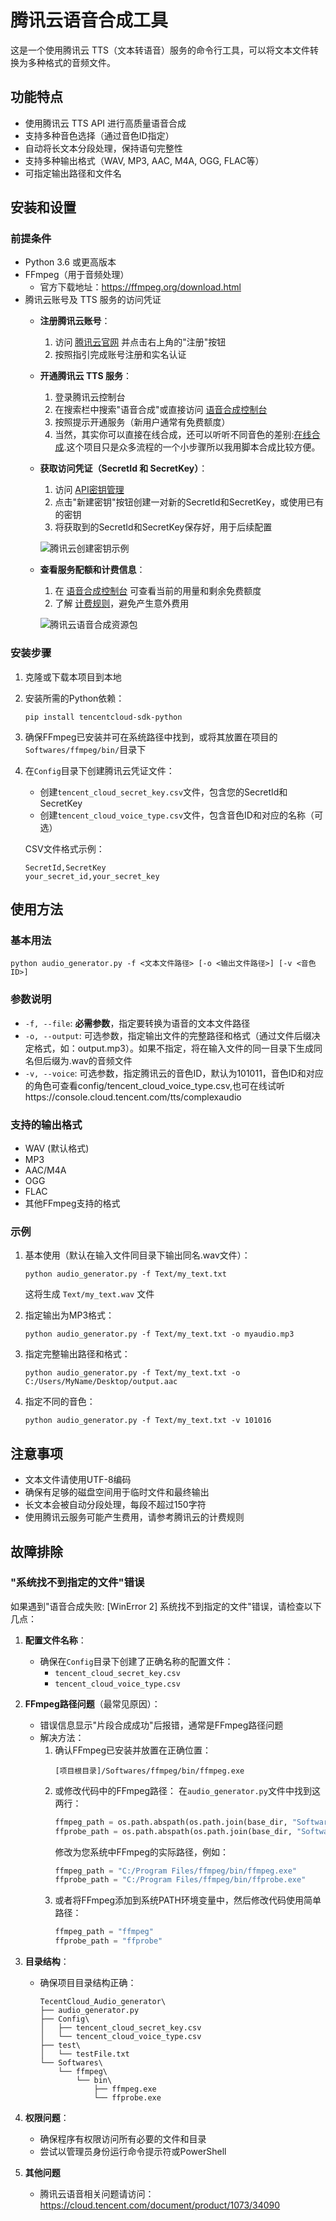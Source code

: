 # 腾讯云语音合成工具

这是一个使用腾讯云 TTS（文本转语音）服务的命令行工具，可以将文本文件转换为多种格式的音频文件。

## 功能特点

- 使用腾讯云 TTS API 进行高质量语音合成
- 支持多种音色选择（通过音色ID指定）
- 自动将长文本分段处理，保持语句完整性
- 支持多种输出格式（WAV, MP3, AAC, M4A, OGG, FLAC等）
- 可指定输出路径和文件名

## 安装和设置

### 前提条件

- Python 3.6 或更高版本
- FFmpeg（用于音频处理）
  - 官方下载地址：https://ffmpeg.org/download.html
- 腾讯云账号及 TTS 服务的访问凭证
  - **注册腾讯云账号**：
    1. 访问 [腾讯云官网](https://cloud.tencent.com/) 并点击右上角的"注册"按钮
    2. 按照指引完成账号注册和实名认证
  
  - **开通腾讯云 TTS 服务**：
    1. 登录腾讯云控制台
    2. 在搜索栏中搜索"语音合成"或直接访问 [语音合成控制台](https://console.cloud.tencent.com/tts)
    3. 按照提示开通服务（新用户通常有免费额度）
    4. 当然，其实你可以直接在线合成，还可以听听不同音色的差别:[在线合成](https://console.cloud.tencent.com/tts/complexaudio).这个项目只是众多流程的一个小步骤所以我用脚本合成比较方便。
  
  - **获取访问凭证（SecretId 和 SecretKey）**：
    1. 访问 [API密钥管理](https://console.cloud.tencent.com/cam/capi)
    2. 点击"新建密钥"按钮创建一对新的SecretId和SecretKey，或使用已有的密钥
    3. 将获取到的SecretId和SecretKey保存好，用于后续配置
    
    ![腾讯云创建密钥示例](images/创建SecretKey.png)
  
  - **查看服务配额和计费信息**：
    1. 在 [语音合成控制台](https://console.cloud.tencent.com/tts/overview) 可查看当前的用量和剩余免费额度
    2. 了解 [计费规则](https://cloud.tencent.com/document/product/1073/34112)，避免产生意外费用
    
    ![腾讯云语音合成资源包](images/语音合成资源包.png)

### 安装步骤

1. 克隆或下载本项目到本地

2. 安装所需的Python依赖：
   ```
   pip install tencentcloud-sdk-python
   ```

3. 确保FFmpeg已安装并可在系统路径中找到，或将其放置在项目的`Softwares/ffmpeg/bin/`目录下

4. 在`Config`目录下创建腾讯云凭证文件：
   - 创建`tencent_cloud_secret_key.csv`文件，包含您的SecretId和SecretKey
   - 创建`tencent_cloud_voice_type.csv`文件，包含音色ID和对应的名称（可选）

   CSV文件格式示例：
   ```
   SecretId,SecretKey
   your_secret_id,your_secret_key
   ```

## 使用方法

### 基本用法

```
python audio_generator.py -f <文本文件路径> [-o <输出文件路径>] [-v <音色ID>]
```

### 参数说明

- `-f, --file`: **必需参数**，指定要转换为语音的文本文件路径
- `-o, --output`: 可选参数，指定输出文件的完整路径和格式（通过文件后缀决定格式，如：output.mp3）。如果不指定，将在输入文件的同一目录下生成同名但后缀为.wav的音频文件
- `-v, --voice`: 可选参数，指定腾讯云的音色ID，默认为101011，音色ID和对应的角色可查看config/tencent_cloud_voice_type.csv,也可在线试听https://console.cloud.tencent.com/tts/complexaudio

### 支持的输出格式

- WAV (默认格式)
- MP3
- AAC/M4A
- OGG
- FLAC
- 其他FFmpeg支持的格式

### 示例

1. 基本使用（默认在输入文件同目录下输出同名.wav文件）：
   ```
   python audio_generator.py -f Text/my_text.txt
   ```
   这将生成 `Text/my_text.wav` 文件

2. 指定输出为MP3格式：
   ```
   python audio_generator.py -f Text/my_text.txt -o myaudio.mp3
   ```

3. 指定完整输出路径和格式：
   ```
   python audio_generator.py -f Text/my_text.txt -o C:/Users/MyName/Desktop/output.aac
   ```

4. 指定不同的音色：
   ```
   python audio_generator.py -f Text/my_text.txt -v 101016
   ```

## 注意事项

- 文本文件请使用UTF-8编码
- 确保有足够的磁盘空间用于临时文件和最终输出
- 长文本会被自动分段处理，每段不超过150字符
- 使用腾讯云服务可能产生费用，请参考腾讯云的计费规则

## 故障排除

### "系统找不到指定的文件"错误

如果遇到"语音合成失败: [WinError 2] 系统找不到指定的文件"错误，请检查以下几点：

1. **配置文件名称**：
   - 确保在`Config`目录下创建了正确名称的配置文件：
     - `tencent_cloud_secret_key.csv`
     - `tencent_cloud_voice_type.csv`

2. **FFmpeg路径问题**（最常见原因）：
   - 错误信息显示"片段合成成功"后报错，通常是FFmpeg路径问题
   - 解决方法：
     1. 确认FFmpeg已安装并放置在正确位置：
        ```
        [项目根目录]/Softwares/ffmpeg/bin/ffmpeg.exe
        ```
     2. 或修改代码中的FFmpeg路径：
        在`audio_generator.py`文件中找到这两行：
        ```python
        ffmpeg_path = os.path.abspath(os.path.join(base_dir, "Softwares", "ffmpeg", "bin", "ffmpeg.exe"))
        ffprobe_path = os.path.abspath(os.path.join(base_dir, "Softwares", "ffmpeg", "bin", "ffprobe.exe"))
        ```
        修改为您系统中FFmpeg的实际路径，例如：
        ```python
        ffmpeg_path = "C:/Program Files/ffmpeg/bin/ffmpeg.exe"
        ffprobe_path = "C:/Program Files/ffmpeg/bin/ffprobe.exe"
        ```
     3. 或者将FFmpeg添加到系统PATH环境变量中，然后修改代码使用简单路径：
        ```python
        ffmpeg_path = "ffmpeg"
        ffprobe_path = "ffprobe"
        ```

3. **目录结构**：
   - 确保项目目录结构正确：
     ```
     TecentCloud_Audio_generator\
     ├── audio_generator.py
     ├── Config\
     │   ├── tencent_cloud_secret_key.csv
     │   └── tencent_cloud_voice_type.csv
     ├── test\
     │   └── testFile.txt
     └── Softwares\
         └── ffmpeg\
             └── bin\
                 ├── ffmpeg.exe
                 └── ffprobe.exe
     ```

4. **权限问题**：
   - 确保程序有权限访问所有必要的文件和目录
   - 尝试以管理员身份运行命令提示符或PowerShell

5. **其他问题**
   - 腾讯云语音相关问题请访问：https://cloud.tencent.com/document/product/1073/34090